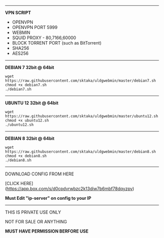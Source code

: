 _______________________________________________________
**VPN SCRIPT**

- OPENVPN
- OPENVPN PORT 5999
- WEBMIN
- SQUID PROXY - 80,7166,60000
- BLOCK TORRENT PORT (such as BitTorrent)
- SHA256
- AES256

_______________________________________________________
**DEBIAN 7 32bit @ 64bit**

```
wget https://raw.githubusercontent.com/sktaka/uldgwebmin/master/debian7.sh
chmod +x debian7.sh
./debian7.sh
```
_______________________________________________________
**UBUNTU 12 32bit @ 64bit**

```
wget https://raw.githubusercontent.com/sktaka/uldgwebmin/master/ubuntu12.sh
chmod +x ubuntu12.sh
./ubuntu12.sh
```
________________________________________________________
**DEBIAN 8 32bit @ 64bit**

```
wget https://raw.githubusercontent.com/sktaka/uldgwebmin/master/debian8.sh
chmod +x debian8.sh
./debian8.sh
```
________________________________________________________
DOWNLOAD CONFIG FROM HERE

[CLICK HERE] (https://app.box.com/s/d0cpdvrwbzc2k13diw7b6mbf78dqyzpv)

**Must Edit "ip-server" on config to your IP**
________________________________________________________

THIS IS PRIVATE USE ONLY

NOT FOR SALE OR ANYTHING

**MUST HAVE PERMISSION BERFORE USE**
